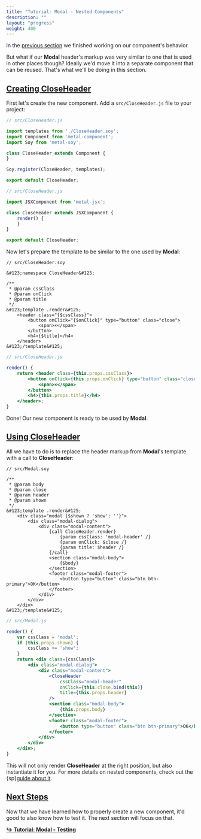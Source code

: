 ```yaml
---
title: "Tutorial: Modal - Nested Components"
description: ""
layout: "progress"
weight: 400
---
```


<article>

In the [previous section](/docs/getting-started/modal_updates.html) we finished
working on our component's behavior.

But what if our **Modal** header's markup was very similar to one that is used
in other places though? Ideally we'd move it into a separate component that
can be reused. That's what we'll be doing in this section.

</article>

<article id="creating_closeheader">

## [Creating **CloseHeader**](#creating_closeheader)

First let's create the new component. Add a `src/CloseHeader.js` file to
your project:


```javascript
// src/CloseHeader.js

import templates from './CloseHeader.soy';
import Component from 'metal-component';
import Soy from 'metal-soy';

class CloseHeader extends Component {
}

Soy.register(CloseHeader, templates);

export default CloseHeader;
```
```jsx
// src/CloseHeader.js

import JSXComponent from 'metal-jsx';

class CloseHeader extends JSXComponent {
    render() {
    }
}

export default CloseHeader;
```

Now let's prepare the template to be similar to the one used by **Modal**:

```soy
// src/CloseHeader.soy

&#123;namespace CloseHeader&#125;

/**
 * @param cssClass
 * @param onClick
 * @param title
 */
&#123;template .render&#125;
    <header class="{$cssClass}">
        <button onClick="{$onClick}" type="button" class="close">
            <span>×</span>
        </button>
        <h4>{$title}</h4>
    </header>
&#123;/template&#125;
```
```jsx
// src/CloseHeader.js

render() {
    return <header class={this.props.cssClass}>
        <button onClick={this.props.onClick} type="button" class="close">
            <span>×</span>
        </button>
        <h4>{this.props.title}</h4>
    </header>;
}
```

Done! Our new component is ready to be used by **Modal**.

</article>

<article id="using_closeheader">

## [Using **CloseHeader**](#using_closeheader)

All we have to do is to replace the header markup from **Modal**'s template
with a call to **CloseHeader**:

```soy
// src/Modal.soy

/**
 * @param body
 * @param close
 * @param header
 * @param shown
 */
&#123;template .render&#125;
    <div class="modal {$shown ? 'show': ''}">
        <div class="modal-dialog">
            <div class="modal-content">
                {call CloseHeader.render}
                    {param cssClass: 'modal-header' /}
                    {param onClick: $close /}
                    {param title: $header /}
                {/call}
                <section class="modal-body">
                    {$body}
                </section>
                <footer class="modal-footer">
                    <button type="button" class="btn btn-primary">OK</button>
                </footer>
            </div>
        </div>
    </div>
&#123;/template&#125;
```
```jsx
// src/Modal.js

render() {
    var cssClass = 'modal';
    if (this.props.shown) {
        cssClass += 'show';
    }
    return <div class={cssClass}>
        <div class="modal-dialog">
            <div class="modal-content">
                <CloseHeader
                    cssClass="modal-header"
                    onClick={this.close.bind(this)}
                    title={this.props.header}
                />
                <section class="modal-body">
                    {this.props.body}
                </section>
                <footer class="modal-footer">
                    <button type="button" class="btn btn-primary">OK</button>
                </footer>
            </div>
        </div>
    </div>;
}
```

This will not only render **CloseHeader** at the right position, but also
instantiate it for you. For more details on nested components, check out the
{sp}[guide about it](/docs/guides/nested-components.html).

</article>

<article id="next_steps">

## [Next Steps](#next_steps)

Now that we have learned how to properly create a new component, it'd good to
also know how to test it. The next section will focus on that.

**[↪ Tutorial: Modal - Testing](/docs/getting-started/modal_testing.html)**

</article>